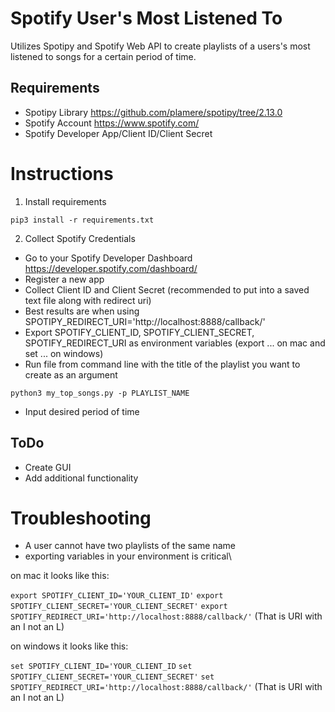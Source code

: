 # Spotify User's Most Listened To
Utilizes Spotipy and Spotify Web API to create playlists of a users's most listened to songs for a certain period of time.

## Requirements
* Spotipy Library https://github.com/plamere/spotipy/tree/2.13.0
* Spotify Account https://www.spotify.com/
* Spotify Developer App/Client ID/Client Secret

# Instructions
1) Install requirements

`pip3 install -r requirements.txt`

2) Collect Spotify Credentials
* Go to your Spotify Developer Dashboard https://developer.spotify.com/dashboard/
* Register a new app
* Collect Client ID and Client Secret (recommended to put into a saved text file along with redirect uri)
* Best results are when using SPOTIPY_REDIRECT_URI='http://localhost:8888/callback/'
* Export SPOTIFY_CLIENT_ID, SPOTIFY_CLIENT_SECRET, SPOTIFY_REDIRECT_URI as environment variables (export ... on mac and set ... on windows)
* Run file from command line with the title of the playlist you want to create as an argument

`python3 my_top_songs.py -p PLAYLIST_NAME`
* Input desired period of time

## ToDo
* Create GUI
* Add additional functionality

# Troubleshooting
* A user cannot have two playlists of the same name
* exporting variables in your environment is critical\

on mac it looks like this:

`export SPOTIFY_CLIENT_ID='YOUR_CLIENT_ID'`
`export SPOTIFY_CLIENT_SECRET='YOUR_CLIENT_SECRET'`
`export SPOTIFY_REDIRECT_URI='http://localhost:8888/callback/'` (That is URI with an I not an L)

on windows it looks like this:

`set SPOTIFY_CLIENT_ID='YOUR_CLIENT_ID`
`set SPOTIFY_CLIENT_SECRET='YOUR_CLIENT_SECRET'`
`set SPOTIFY_REDIRECT_URI='http://localhost:8888/callback/'` (That is URI with an I not an L)

